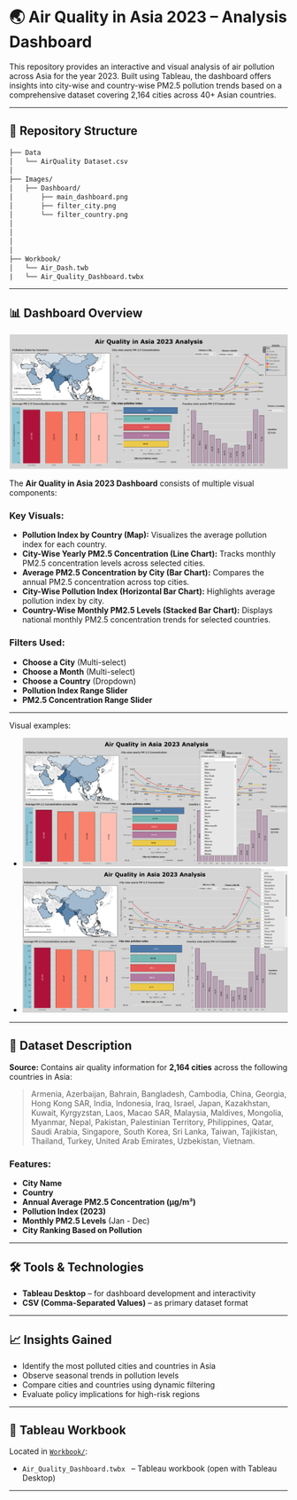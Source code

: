 
# 🌏 Air Quality in Asia 2023 – Analysis Dashboard

This repository provides an interactive and visual analysis of air pollution across Asia for the year 2023. Built using Tableau, the dashboard offers insights into city-wise and country-wise PM2.5 pollution trends based on a comprehensive dataset covering 2,164 cities across 40+ Asian countries.

---

## 📁 Repository Structure

```
├── Data
│   └── AirQuality Dataset.csv
│
├── Images/
│   ├── Dashboard/
│       ├── main_dashboard.png
│       ├── filter_city.png
│       └── filter_country.png
│   
│       
│       
│
├── Workbook/
│   └── Air_Dash.twb 
|   └── Air_Quality_Dashboard.twbx 
```

---

## 📊 Dashboard Overview

![Main Dashboard](Images/Dashboard/main_dashboard.png)

The **Air Quality in Asia 2023 Dashboard** consists of multiple visual components:

### Key Visuals:
- **Pollution Index by Country (Map):** Visualizes the average pollution index for each country.
- **City-Wise Yearly PM2.5 Concentration (Line Chart):** Tracks monthly PM2.5 concentration levels across selected cities.
- **Average PM2.5 Concentration by City (Bar Chart):** Compares the annual PM2.5 concentration across top cities.
- **City-Wise Pollution Index (Horizontal Bar Chart):** Highlights average pollution index by city.
- **Country-Wise Monthly PM2.5 Levels (Stacked Bar Chart):** Displays national monthly PM2.5 concentration trends for selected countries.

### Filters Used:
- **Choose a City** (Multi-select)
- **Choose a Month** (Multi-select)
- **Choose a Country** (Dropdown)
- **Pollution Index Range Slider**
- **PM2.5 Concentration Range Slider**

---

Visual examples:
- ![Using Filters](Images/Dashboard/filter_city.png)
- ![City Filter - Ahmedabad](Images/Dashboard/filter_country.png)

---

## 📌 Dataset Description

**Source:** Contains air quality information for **2,164 cities** across the following countries in Asia:
> Armenia, Azerbaijan, Bahrain, Bangladesh, Cambodia, China, Georgia, Hong Kong SAR, India, Indonesia, Iraq, Israel, Japan, Kazakhstan, Kuwait, Kyrgyzstan, Laos, Macao SAR, Malaysia, Maldives, Mongolia, Myanmar, Nepal, Pakistan, Palestinian Territory, Philippines, Qatar, Saudi Arabia, Singapore, South Korea, Sri Lanka, Taiwan, Tajikistan, Thailand, Turkey, United Arab Emirates, Uzbekistan, Vietnam.

### Features:
- **City Name**
- **Country**
- **Annual Average PM2.5 Concentration (μg/m³)**
- **Pollution Index (2023)**
- **Monthly PM2.5 Levels** (Jan - Dec)
- **City Ranking Based on Pollution**

---

## 🛠️ Tools & Technologies

- **Tableau Desktop** – for dashboard development and interactivity
- **CSV (Comma-Separated Values)** – as primary dataset format

---

## 📈 Insights Gained
- Identify the most polluted cities and countries in Asia
- Observe seasonal trends in pollution levels
- Compare cities and countries using dynamic filtering
- Evaluate policy implications for high-risk regions

---

## 📂 Tableau Workbook

Located in [`Workbook/`](./Workbook):
- `Air_Quality_Dashboard.twbx ` – Tableau workbook (open with Tableau Desktop)

---

